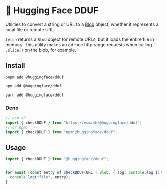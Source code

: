 # 🤗 Hugging Face DDUF

Utilities to convert a string or URL to a [Blob](https://developer.mozilla.org/en-US/docs/Web/API/Blob) object, whether it represents a local file or remote URL.

`fetch` returns a `Blob` object for remote URLs, but it loads the entire file in memory. This utility makes an ad-hoc http range requests when calling `.slice()` on the blob, for example.

## Install

```console
pnpm add @huggingface/dduf

npm add @huggingface/dduf

yarn add @huggingface/dduf
```

### Deno

```ts
// esm.sh
import { checkDDUF } from "https://esm.sh/@huggingface/dduf";
// or npm:
import { checkDDUF } from "npm:@huggingface/dduf";
```

## Usage


```ts
import { checkDDUF } from "@huggingface/dduf";


for await (const entry of checkDDUF(URL | Blob, { log: console.log })) {
  console.log("file", entry);
}
```
